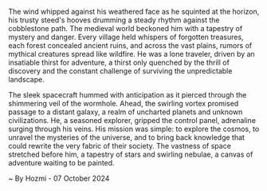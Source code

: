 
The wind whipped against his weathered face as he squinted at the horizon, his trusty steed's hooves drumming a steady rhythm against the cobblestone path.  The medieval world beckoned him with a tapestry of mystery and danger. Every village held whispers of forgotten treasures, each forest concealed ancient ruins, and across the vast plains, rumors of mythical creatures spread like wildfire. He was a lone traveler, driven by an insatiable thirst for adventure, a thirst only quenched by the thrill of discovery and the constant challenge of surviving the unpredictable landscape.

The sleek spacecraft hummed with anticipation as it pierced through the shimmering veil of the wormhole.  Ahead, the swirling vortex promised passage to a distant galaxy, a realm of uncharted planets and unknown civilizations.  He, a seasoned explorer, gripped the control panel, adrenaline surging through his veins.  His mission was simple: to explore the cosmos, to unravel the mysteries of the universe, and to bring back knowledge that could rewrite the very fabric of their society.  The vastness of space stretched before him, a tapestry of stars and swirling nebulae, a canvas of adventure waiting to be painted. 

~ By Hozmi - 07 October 2024
